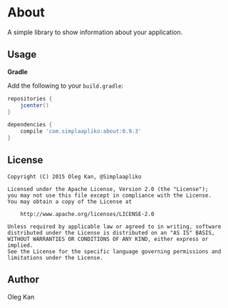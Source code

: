 # About
A simple library to show information about your application.

## Usage

**Gradle**

Add the following to your `build.gradle`:
```gradle
repositories {
    jcenter()
}

dependencies {
    compile 'com.simplaapliko:about:0.9.3'
}
```

## License

    Copyright (C) 2015 Oleg Kan, @Simplaapliko
    
    Licensed under the Apache License, Version 2.0 (the "License");
    you may not use this file except in compliance with the License.
    You may obtain a copy of the License at 
    
        http://www.apache.org/licenses/LICENSE-2.0
    
    Unless required by applicable law or agreed to in writing, software 
    distributed under the License is distributed on an "AS IS" BASIS,
    WITHOUT WARRANTIES OR CONDITIONS OF ANY KIND, either express or implied.
    See the License for the specific language governing permissions and 
    limitations under the License.

## Author

Oleg Kan
